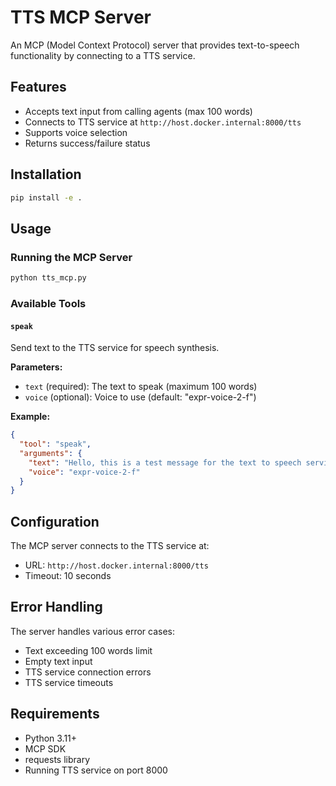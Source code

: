 # TTS MCP Server

An MCP (Model Context Protocol) server that provides text-to-speech functionality by connecting to a TTS service.

## Features

- Accepts text input from calling agents (max 100 words)
- Connects to TTS service at `http://host.docker.internal:8000/tts`
- Supports voice selection
- Returns success/failure status

## Installation

```bash
pip install -e .
```

## Usage

### Running the MCP Server

```bash
python tts_mcp.py
```

### Available Tools

#### `speak`
Send text to the TTS service for speech synthesis.

**Parameters:**
- `text` (required): The text to speak (maximum 100 words)
- `voice` (optional): Voice to use (default: "expr-voice-2-f")

**Example:**
```json
{
  "tool": "speak",
  "arguments": {
    "text": "Hello, this is a test message for the text to speech service.",
    "voice": "expr-voice-2-f"
  }
}
```

## Configuration

The MCP server connects to the TTS service at:
- URL: `http://host.docker.internal:8000/tts`
- Timeout: 10 seconds

## Error Handling

The server handles various error cases:
- Text exceeding 100 words limit
- Empty text input
- TTS service connection errors
- TTS service timeouts

## Requirements

- Python 3.11+
- MCP SDK
- requests library
- Running TTS service on port 8000